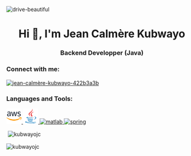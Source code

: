 
![drive-beautiful](https://user-images.githubusercontent.com/76141050/192898624-a3ae0d96-ab67-4586-8c6e-d8e649c12d9d.gif)
<h1 align="center">Hi 👋, I'm Jean Calmère Kubwayo</h1>
<h3 align="center">Backend Developper (Java)</h3>

<h3 align="left">Connect with me:</h3>
<p align="left">
<a href="https://linkedin.com/in/jean-calmère-kubwayo-422b3a3b" target="blank"><img align="center" src="https://raw.githubusercontent.com/rahuldkjain/github-profile-readme-generator/master/src/images/icons/Social/linked-in-alt.svg" alt="jean-calmère-kubwayo-422b3a3b" height="30" width="40" /></a>
</p>


<h3 align="left">Languages and Tools:</h3>
<p align="left"> <a href="https://aws.amazon.com" target="_blank" rel="noreferrer"> <img src="https://raw.githubusercontent.com/devicons/devicon/master/icons/amazonwebservices/amazonwebservices-original-wordmark.svg" alt="aws" width="40" height="40"/> </a> <a href="https://www.java.com" target="_blank" rel="noreferrer"> <img src="https://raw.githubusercontent.com/devicons/devicon/master/icons/java/java-original.svg" alt="java" width="40" height="40"/> </a> <a href="https://www.mathworks.com/" target="_blank" rel="noreferrer"> <img src="https://upload.wikimedia.org/wikipedia/commons/2/21/Matlab_Logo.png" alt="matlab" width="40" height="40"/> </a> <a href="https://spring.io/" target="_blank" rel="noreferrer"> <img src="https://www.vectorlogo.zone/logos/springio/springio-icon.svg" alt="spring" width="40" height="40"/> </a> </p>

<p>&nbsp;<img align="center" src="https://github-readme-stats.vercel.app/api?username=kubwayojc&show_icons=true&locale=en" alt="kubwayojc" /></p>

<p><img align="center" src="https://github-readme-streak-stats.herokuapp.com/?user=kubwayojc&" alt="kubwayojc" /></p>
